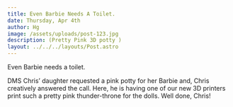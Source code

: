 ```yaml
---
title: Even Barbie Needs A Toilet.
date: Thursday, Apr 4th
author: Hg
image: /assets/uploads/post-123.jpg
description: (Pretty Pink 3D potty )
layout: ../../../layouts/Post.astro
---
```


Even Barbie needs a toilet.

DMS Chris’ daughter requested a pink potty for her Barbie and, Chris creatively answered the call. Here,  he is having one of our new 3D printers print such a pretty pink thunder-throne for the dolls. Well done, Chris!
